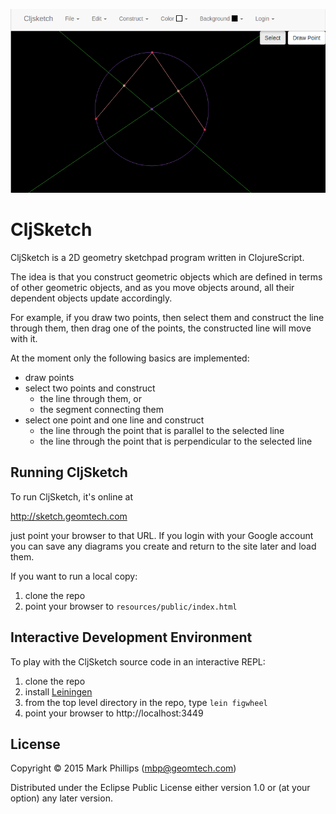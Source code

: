 ![CljSketch Image](cljsketch.png)

# CljSketch

CljSketch is a 2D geometry sketchpad program written in ClojureScript.

The idea is that you construct geometric objects which are defined in
terms of other geometric objects, and as you move objects around, all their
dependent objects update accordingly.

For example, if you draw two points, then select them and construct the
line through them, then drag one of the points, the constructed line will move
with it.

At the moment only the following basics are implemented:

  * draw points
  * select two points and construct
    * the line through them, or
    * the segment connecting them
  * select one point and one line and construct
    * the line through the point that is parallel to the selected line
    * the line through the point that is perpendicular to the selected line

## Running CljSketch

To run CljSketch, it's online at

http://sketch.geomtech.com
  
just point your browser to that URL.  If you login with your Google
account you can save any diagrams you create and return to the site
later and load them.

If you want to run a local copy:

  1. clone the repo
  2. point your browser to `resources/public/index.html`
  
## Interactive Development Environment

To play with the CljSketch source code in an interactive REPL:

  1. clone the repo
  2. install [Leiningen](http://leiningen.org)
  3. from the top level directory in the repo, type `lein figwheel`
  4. point your browser to http://localhost:3449

## License

Copyright © 2015 Mark Phillips (mbp@geomtech.com)

Distributed under the Eclipse Public License either version 1.0 or (at your option) any later version.
